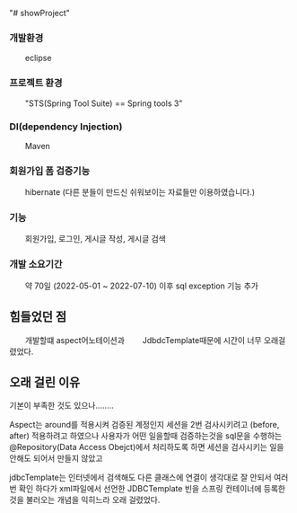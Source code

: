 "# showProject" 

### 개발환경 
&emsp;&emsp;eclipse

### 프로젝트 환경 
&emsp;&emsp;"STS(Spring Tool Suite) == Spring tools 3" 

### DI(dependency Injection)
&emsp;&emsp;Maven 

### 회원가입 폼 검증기능 
&emsp;&emsp;hibernate 
(다른 분들이 만드신 쉬워보이는 자료들만 이용하였습니다.)

### 기능 
&emsp;&emsp;회원가입, 로그인, 게시글 작성, 게시글 검색 
    
### 개발 소요기간 
&emsp;&emsp;약 70일 (2022-05-01 ~ 2022-07-10) 이후 sql exception 기능 추가 

## 힘들었던 점 
&emsp;&emsp;개발할떄 aspect어노테이션과 
&emsp;&emsp;JdbdcTemplate때문에 시간이 너무 오래걸렸었다.              


## 오래 걸린 이유 

기본이 부족한 것도 있으나........ 

Aspect는 around를 적용시켜 검증된 계정인지 세션을 2번 검사시키려고 (before, after) 
적용하려고 하였으나 사용자가 어떤 일을할때 검증하는것을 sql문을 수행하는 
@Repository(Data Access Obejct)에서 처리하도록 하면 세션을 검사시키는 일을 안해도 되어서 
만들지 않았고 

jdbcTemplate는 인터넷에서 검색해도 다른 클래스에 연결이 
생각대로 잘 안되서 여러번 확인 하다가 
xml파일에서 선언한 JDBCTemplate 빈을 
스프링 컨테이너에 등록한 것을 불러오는 개념을 익히느라 오래 걸렸었다.

